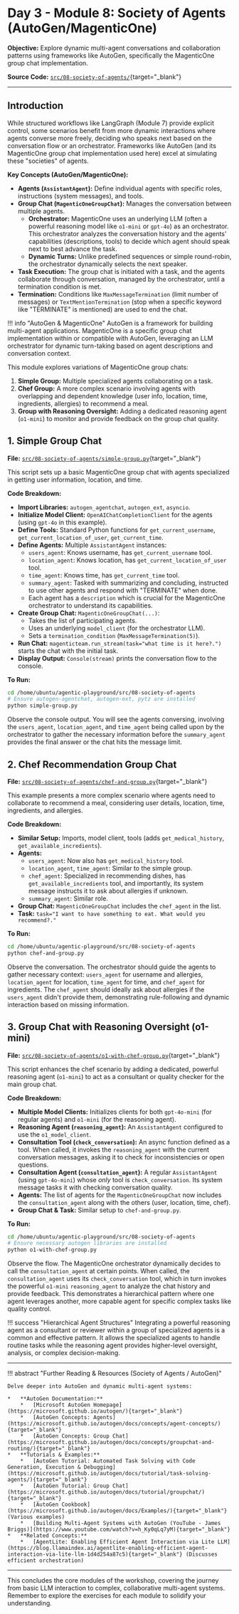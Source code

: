 # Day 3 - Module 8: Society of Agents (AutoGen/MagenticOne)

**Objective:** Explore dynamic multi-agent conversations and collaboration patterns using frameworks like AutoGen, specifically the MagenticOne group chat implementation.

**Source Code:** [`src/08-society-of-agents/`](https://github.com/denniszielke/agentic-playground/tree/main/src/08-society-of-agents){target="_blank"}

---

## Introduction

While structured workflows like LangGraph (Module 7) provide explicit control, some scenarios benefit from more dynamic interactions where agents converse more freely, deciding who speaks next based on the conversation flow or an orchestrator. Frameworks like AutoGen (and its MagenticOne group chat implementation used here) excel at simulating these "societies" of agents.

**Key Concepts (AutoGen/MagenticOne):**

*   **Agents (`AssistantAgent`):** Define individual agents with specific roles, instructions (system messages), and tools.
*   **Group Chat (`MagenticOneGroupChat`):** Manages the conversation between multiple agents.
    *   **Orchestrator:** MagenticOne uses an underlying LLM (often a powerful reasoning model like `o1-mini` or `gpt-4o`) as an orchestrator. This orchestrator analyzes the conversation history and the agents' capabilities (descriptions, tools) to decide which agent should speak next to best advance the task.
    *   **Dynamic Turns:** Unlike predefined sequences or simple round-robin, the orchestrator dynamically selects the next speaker.
*   **Task Execution:** The group chat is initiated with a task, and the agents collaborate through conversation, managed by the orchestrator, until a termination condition is met.
*   **Termination:** Conditions like `MaxMessageTermination` (limit number of messages) or `TextMentionTermination` (stop when a specific keyword like "TERMINATE" is mentioned) are used to end the chat.

!!! info "AutoGen & MagenticOne"
    AutoGen is a framework for building multi-agent applications. MagenticOne is a specific group chat implementation within or compatible with AutoGen, leveraging an LLM orchestrator for dynamic turn-taking based on agent descriptions and conversation context.

This module explores variations of MagenticOne group chats:

1.  **Simple Group:** Multiple specialized agents collaborating on a task.
2.  **Chef Group:** A more complex scenario involving agents with overlapping and dependent knowledge (user info, location, time, ingredients, allergies) to recommend a meal.
3.  **Group with Reasoning Oversight:** Adding a dedicated reasoning agent (`o1-mini`) to monitor and provide feedback on the group chat quality.

## 1. Simple Group Chat

**File:** [`src/08-society-of-agents/simple-group.py`](https://github.com/denniszielke/agentic-playground/blob/main/src/08-society-of-agents/simple-group.py){target="_blank"}

This script sets up a basic MagenticOne group chat with agents specialized in getting user information, location, and time.

**Code Breakdown:**

*   **Import Libraries:** `autogen_agentchat`, `autogen_ext`, `asyncio`.
*   **Initialize Model Client:** `OpenAIChatCompletionClient` for the agents (using `gpt-4o` in this example).
*   **Define Tools:** Standard Python functions for `get_current_username`, `get_current_location_of_user`, `get_current_time`.
*   **Define Agents:** Multiple `AssistantAgent` instances:
    *   `users_agent`: Knows username, has `get_current_username` tool.
    *   `location_agent`: Knows location, has `get_current_location_of_user` tool.
    *   `time_agent`: Knows time, has `get_current_time` tool.
    *   `summary_agent`: Tasked with summarizing and concluding, instructed to use other agents and respond with "TERMINATE" when done.
    *   Each agent has a `description` which is crucial for the MagenticOne orchestrator to understand its capabilities.
*   **Create Group Chat:** `MagenticOneGroupChat(...)`:
    *   Takes the list of participating agents.
    *   Uses an underlying `model_client` (for the orchestrator LLM).
    *   Sets a `termination_condition` (`MaxMessageTermination(5)`).
*   **Run Chat:** `magenticteam.run_stream(task="what time is it here?.")` starts the chat with the initial task.
*   **Display Output:** `Console(stream)` prints the conversation flow to the console.

**To Run:**

```bash
cd /home/ubuntu/agentic-playground/src/08-society-of-agents
# Ensure autogen-agentchat, autogen-ext, pytz are installed
python simple-group.py
```

Observe the console output. You will see the agents conversing, involving the `users_agent`, `location_agent`, and `time_agent` being called upon by the orchestrator to gather the necessary information before the `summary_agent` provides the final answer or the chat hits the message limit.

## 2. Chef Recommendation Group Chat

**File:** [`src/08-society-of-agents/chef-and-group.py`](https://github.com/denniszielke/agentic-playground/blob/main/src/08-society-of-agents/chef-and-group.py){target="_blank"}

This example presents a more complex scenario where agents need to collaborate to recommend a meal, considering user details, location, time, ingredients, and allergies.

**Code Breakdown:**

*   **Similar Setup:** Imports, model client, tools (adds `get_medical_history`, `get_available_incredients`).
*   **Agents:**
    *   `users_agent`: Now also has `get_medical_history` tool.
    *   `location_agent`, `time_agent`: Similar to the simple group.
    *   `chef_agent`: Specialized in recommending dishes, has `get_available_incredients` tool, and importantly, its system message instructs it to ask about allergies if unknown.
    *   `summary_agent`: Similar role.
*   **Group Chat:** `MagenticOneGroupChat` includes the `chef_agent` in the list.
*   **Task:** `task="I want to have something to eat. What would you recommend?."`

**To Run:**

```bash
cd /home/ubuntu/agentic-playground/src/08-society-of-agents
python chef-and-group.py
```

Observe the conversation. The orchestrator should guide the agents to gather necessary context: `users_agent` for username and allergies, `location_agent` for location, `time_agent` for time, and `chef_agent` for ingredients. The `chef_agent` should ideally ask about allergies if the `users_agent` didn't provide them, demonstrating rule-following and dynamic interaction based on missing information.

## 3. Group Chat with Reasoning Oversight (o1-mini)

**File:** [`src/08-society-of-agents/o1-with-chef-group.py`](https://github.com/denniszielke/agentic-playground/blob/main/src/08-society-of-agents/o1-with-chef-group.py){target="_blank"}

This script enhances the chef scenario by adding a dedicated, powerful reasoning agent (`o1-mini`) to act as a consultant or quality checker for the main group chat.

**Code Breakdown:**

*   **Multiple Model Clients:** Initializes clients for both `gpt-4o-mini` (for regular agents) and `o1-mini` (for the reasoning agent).
*   **Reasoning Agent (`reasoning_agent`):** An `AssistantAgent` configured to use the `o1_model_client`.
*   **Consultation Tool (`check_conversation`):** An async function defined as a tool. When called, it invokes the `reasoning_agent` with the current conversation messages, asking it to check for inconsistencies or open questions.
*   **Consultation Agent (`consultation_agent`):** A regular `AssistantAgent` (using `gpt-4o-mini`) whose *only* tool is `check_conversation`. Its system message tasks it with checking conversation quality.
*   **Agents:** The list of agents for the `MagenticOneGroupChat` now includes the `consultation_agent` along with the others (user, location, time, chef).
*   **Group Chat & Task:** Similar setup to `chef-and-group.py`.

**To Run:**

```bash
cd /home/ubuntu/agentic-playground/src/08-society-of-agents
# Ensure necessary autogen libraries are installed
python o1-with-chef-group.py
```

Observe the flow. The MagenticOne orchestrator dynamically decides to call the `consultation_agent` at certain points. When called, the `consultation_agent` uses its `check_conversation` tool, which in turn invokes the powerful `o1-mini` `reasoning_agent` to analyze the chat history and provide feedback. This demonstrates a hierarchical pattern where one agent leverages another, more capable agent for specific complex tasks like quality control.

!!! success "Hierarchical Agent Structures"
    Integrating a powerful reasoning agent as a consultant or reviewer within a group of specialized agents is a common and effective pattern. It allows the specialized agents to handle routine tasks while the reasoning agent provides higher-level oversight, analysis, or complex decision-making.

---

!!! abstract "Further Reading & Resources (Society of Agents / AutoGen)"

    Delve deeper into AutoGen and dynamic multi-agent systems:

    *   **AutoGen Documentation:**
        *   [Microsoft AutoGen Homepage](https://microsoft.github.io/autogen/){target="_blank"}
        *   [AutoGen Concepts: Agents](https://microsoft.github.io/autogen/docs/concepts/agent-concepts/){target="_blank"}
        *   [AutoGen Concepts: Group Chat](https://microsoft.github.io/autogen/docs/concepts/groupchat-and-routing/){target="_blank"}
    *   **Tutorials & Examples:**
        *   [AutoGen Tutorial: Automated Task Solving with Code Generation, Execution & Debugging](https://microsoft.github.io/autogen/docs/tutorial/task-solving-agents/){target="_blank"}
        *   [AutoGen Tutorial: Group Chat](https://microsoft.github.io/autogen/docs/tutorial/groupchat/){target="_blank"}
        *   [AutoGen Cookbook](https://microsoft.github.io/autogen/docs/Examples/){target="_blank"} (Various examples)
        *   [Building Multi-Agent Systems with AutoGen (YouTube - James Briggs)](https://www.youtube.com/watch?v=h_Ky0qLq7yM){target="_blank"}
    *   **Related Concepts:**
        *   [AgentLite: Enabling Efficient Agent Interaction via Lite LLM](https://blog.llamaindex.ai/agentlite-enabling-efficient-agent-interaction-via-lite-llm-1d4d254a87c5){target="_blank"} (Discusses efficient orchestration)

---

This concludes the core modules of the workshop, covering the journey from basic LLM interaction to complex, collaborative multi-agent systems. Remember to explore the exercises for each module to solidify your understanding.

